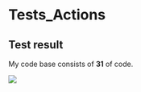 # Tests_Actions

## Test result

My code base consists of **31** of code.

![](https://cdn4.iconfinder.com/data/icons/avatars-xmas-giveaway/128/batman_hero_avatar_comics-512.png)
